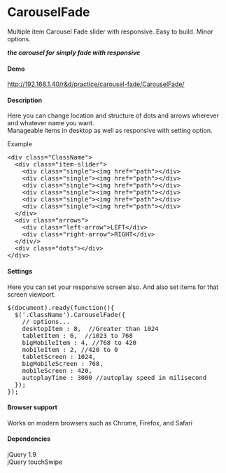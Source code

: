 # CarouselFade
Multiple item Carousel Fade slider with responsive. Easy to build. Minor options.
<p><em><strong>the carousel for simply fade with responsive</strong></em></p>
<h4>Demo</h4>
<p><a href="http://192.168.1.40/r&d/practice/carousel-fade/CarouselFade/">http://192.168.1.40/r&d/practice/carousel-fade/CarouselFade/</a></p>
<h4>Description</h4>
<p>Here you can change location and structure of dots and arrows wherever and whatever name you want. <br>Manageable items in desktop as well as responsive with setting option. </p>
<div>
<p>Example</p>
<pre>
&lt;div class="ClassName"&gt;
  &lt;div class="item-slider"&gt;
    &lt;div class="single"&gt;&lt;img href="path"&gt;&lt;/div&gt;
    &lt;div class="single"&gt;&lt;img href="path"&gt;&lt;/div&gt;
    &lt;div class="single"&gt;&lt;img href="path"&gt;&lt;/div&gt;
    &lt;div class="single"&gt;&lt;img href="path"&gt;&lt;/div&gt;
    &lt;div class="single"&gt;&lt;img href="path"&gt;&lt;/div&gt;
    &lt;div class="single"&gt;&lt;img href="path"&gt;&lt;/div&gt;
  &lt;/div&gt;
  &lt;div class="arrows"&gt;
    &lt;div class="left-arrow"&gt;LEFT&lt;/div&gt;
    &lt;div class="right-arrow"&gt;RIGHT&lt;/div&gt;
  &lt;/div/&gt;
  &lt;div class="dots"&gt;&lt;/div&gt;
&lt;/div&gt;
</pre>
</div>
<h4>Settings</h4>
<p>Here you can set your responsive screen also. And also set items for that screen viewport.  </p>
<pre>
$(document).ready(function(){   
  $('.ClassName').CarouselFade({
    // options...
    desktopItem : 8,  //Greater than 1024  
    tabletItem : 6,  //1023 to 768  
    bigMobileItem : 4, //768 to 420  
    mobileItem : 2, //420 to 0  
    tabletScreen : 1024,
    bigMobileScreen : 768,
    mobileScreen : 420,
    autoplayTime : 3000 //autoplay speed in milisecond
  }); 
}); 
</pre>
<h4>Browser support</h4>
<p>Works on  modern browsers such as Chrome, Firefox, and Safari</p>
<h4>Dependencies</h4>
<p>jQuery 1.9 <br> jQuery touchSwipe</p>
